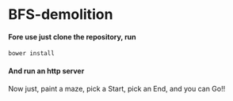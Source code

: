 # BFS-demolition


#### Fore use just clone the repository, run
```
bower install
```

#### And run an http server

Now just, paint a maze, pick a Start, pick an End, and you can Go!!